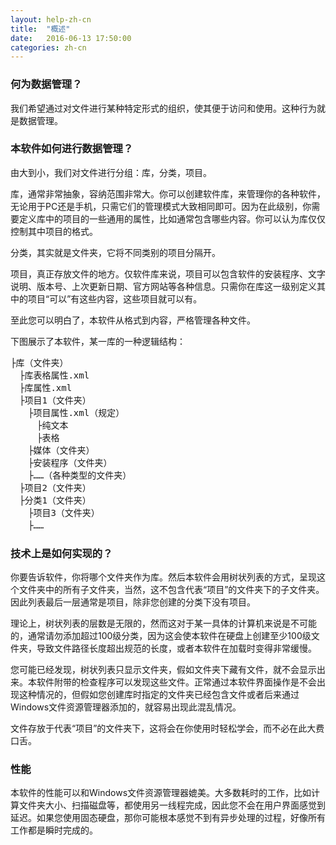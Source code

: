 ```yaml
---
layout: help-zh-cn
title:  "概述"
date:   2016-06-13 17:50:00
categories: zh-cn
---
```


### 何为数据管理？

我们希望通过对文件进行某种特定形式的组织，使其便于访问和使用。这种行为就是数据管理。

### 本软件如何进行数据管理？

由大到小，我们对文件进行分组：库，分类，项目。

库，通常非常抽象，容纳范围非常大。你可以创建软件库，来管理你的各种软件，无论用于PC还是手机，只需它们的管理模式大致相同即可。因为在此级别，你需要定义库中的项目的一些通用的属性，比如通常包含哪些内容。你可以认为库仅仅控制其中项目的格式。

分类，其实就是文件夹，它将不同类别的项目分隔开。

项目，真正存放文件的地方。仅软件库来说，项目可以包含软件的安装程序、文字说明、版本号、上次更新日期、官方网站等各种信息。只需你在库这一级别定义其中的项目“可以”有这些内容，这些项目就可以有。

至此您可以明白了，本软件从格式到内容，严格管理各种文件。

下图展示了本软件，某一库的一种逻辑结构：

<pre>
├库（文件夹）
　├库表格属性.xml
　├库属性.xml
　├项目1（文件夹）
　　├项目属性.xml（规定）
　　　├纯文本
　　　├表格
　　├媒体（文件夹）
　　├安装程序（文件夹）
　　├……（各种类型的文件夹）
　├项目2（文件夹）
　├分类1（文件夹）
　　├项目3（文件夹）
　　├……
</pre>

### 技术上是如何实现的？

你要告诉软件，你将哪个文件夹作为库。然后本软件会用树状列表的方式，呈现这个文件夹中的所有子文件夹，当然，这不包含代表“项目”的文件夹下的子文件夹。因此列表最后一层通常是项目，除非您创建的分类下没有项目。

理论上，树状列表的层数是无限的，然而这对于某一具体的计算机来说是不可能的，通常请勿添加超过100级分类，因为这会使本软件在硬盘上创建至少100级文件夹，导致文件路径长度超出规范的长度，或者本软件在加载时变得非常缓慢。

您可能已经发现，树状列表只显示文件夹，假如文件夹下藏有文件，就不会显示出来。本软件附带的检查程序可以发现这些文件。正常通过本软件界面操作是不会出现这种情况的，但假如您创建库时指定的文件夹已经包含文件或者后来通过Windows文件资源管理器添加的，就容易出现此混乱情况。

文件存放于代表“项目”的文件夹下，这将会在你使用时轻松学会，而不必在此大费口舌。

### 性能

本软件的性能可以和Windows文件资源管理器媲美。大多数耗时的工作，比如计算文件夹大小、扫描磁盘等，都使用另一线程完成，因此您不会在用户界面感觉到延迟。如果您使用固态硬盘，那你可能根本感觉不到有异步处理的过程，好像所有工作都是瞬时完成的。